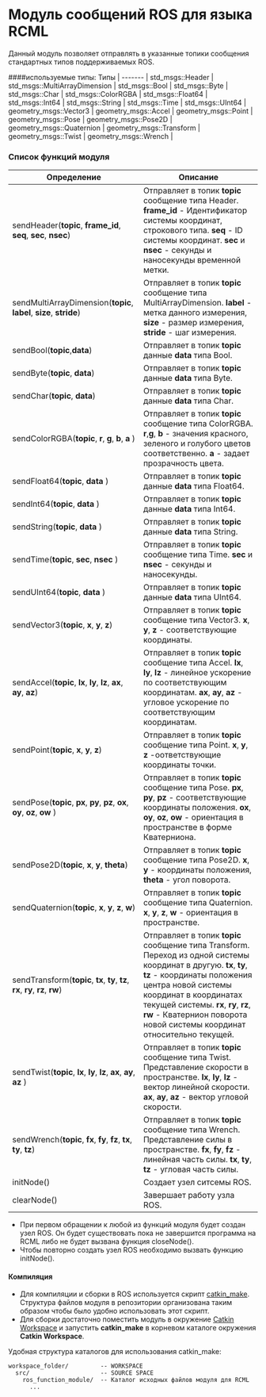 # Модуль сообщений ROS для языка RCML

Данный модуль позволяет отправлять в указанные топики сообщения стандартных типов поддерживаемых ROS.

####используемые типы:
Типы |
 ------- |
std_msgs::Header |
std_msgs::MultiArrayDimension |
std_msgs::Bool |
std_msgs::Byte |
std_msgs::Char |
std_msgs::ColorRGBA |
std_msgs::Float64 |
std_msgs::Int64 |
std_msgs::String |
std_msgs::Time |
std_msgs::UInt64 |
geometry_msgs::Vector3 |
geometry_msgs::Accel |
geometry_msgs::Point |
geometry_msgs::Pose |
geometry_msgs::Pose2D |
geometry_msgs::Quaternion |
geometry_msgs::Transform |
geometry_msgs::Twist |
geometry_msgs::Wrench |


### Список функций модуля
Определение  | Описание
--------|---------
sendHeader(**topic**, **frame_id**, **seq**, **sec**, **nsec**) | Отправляет в топик **topic** сообщение типа Header. **frame_id** - Идентификатор системы координат, строкового типа. **seq** - ID системы координат. **sec** и **nsec** - секунды и наносекунды временной метки.        
sendMultiArrayDimension(**topic**, **label**, **size**, **stride**) | Отправляет в топик **topic** сообщение типа MultiArrayDimension. **label** - метка данного измерения, **size** - размер измерения, **stride** - шаг измерения.
sendBool(**topic**,**data**) | Отправляет в топик **topic** данные **data** типа Bool.
sendByte(**topic**, **data**) | Отправляет в топик **topic** данные **data** типа Byte.     
sendChar(**topic**, **data**) | Отправляет в топик **topic** данные **data** типа Char.     
sendColorRGBA(**topic**, **r**, **g**, **b**, **a** ) | Отправляет в топик **topic** сообщение типа ColorRGBA.  **r**,**g**, **b** - значения красного, зеленого и голубого цветов соответственно. **a** - задает прозрачность цвета.
sendFloat64(**topic**, **data** ) | Отправляет в топик **topic** данные **data** типа Float64.       
sendInt64(**topic**, **data** ) | Отправляет в топик **topic** данные **data** типа Int64.       
sendString(**topic**, **data** ) | Отправляет в топик **topic** данные **data** типа String.       
sendTime(**topic**, **sec**, **nsec** ) | Отправляет в топик **topic** сообщение типа Time. **sec** и **nsec** - секунды и наносекунды.       
sendUInt64(**topic**, **data** ) | Отправляет в топик **topic** данные **data** типа UInt64.       
sendVector3(**topic**, **x**, **y**, **z**) | Отправляет в топик **topic** сообщение типа Vector3.  **x**, **y**, **z** - соответствующие координаты.       
sendAccel(**topic**, **lx**, **ly**, **lz**, **ax**, **ay**, **az**) | Отправляет в топик **topic** сообщение типа Accel. **lx**, **ly**, **lz** - линейное ускорение по соответствующим координатам. **ax**, **ay**, **az**  - угловое ускорение по соответствующим координатам.     
sendPoint(**topic**, **x**, **y**, **z**) | Отправляет в топик **topic** сообщение типа Point. **x**, **y**, **z** -оответствующие координаты точки.    
sendPose(**topic**, **px**, **py**, **pz**, **ox**, **oy**, **oz**, **ow** ) | Отправляет в топик **topic** сообщение типа Pose. **px**, **py**, **pz**  - соответствующие координаты положения. **ox**, **oy**, **oz**, **ow** - ориентация в пространстве в форме Кватерниона.
sendPose2D(**topic**, **x**, **y**, **theta**) | Отправляет в топик **topic** сообщение типа Pose2D. **x**, **y** - координаты положения, **theta** - угол поворота.   
sendQuaternion(**topic**, **x**, **y**, **z**, **w**) | Отправляет в топик **topic** сообщение типа Quaternion. **x**, **y**, **z**, **w** - ориентация в пространстве.       
sendTransform(**topic**, **tx**, **ty**, **tz**, **rx**, **ry**, **rz**, **rw**) | Отправляет в топик **topic** сообщение типа Transform. Переход из одной системы координат в другую. **tx**, **ty**, **tz** - координаты положения центра новой системы координат в координатах текущей системы. **rx**, **ry**, **rz**, **rw** - Кватернион поворота новой системы координат относительно текущей.
sendTwist(**topic**, **lx**, **ly**, **lz**, **ax**, **ay**, **az** ) | Отправляет в топик **topic** сообщение типа Twist. Представление скорости в пространстве. **lx**, **ly**, **lz** - вектор линейной скорости. **ax**, **ay**, **az** - вектор угловой скорости.
sendWrench(**topic**, **fx**, **fy**, **fz**, **tx**, **ty**, **tz**) | Отправляет в топик **topic** сообщение типа Wrench. Представление силы в пространстве.  **fx**, **fy**, **fz** - линейная часть силы. **tx**, **ty**, **tz** - угловая часть силы.
initNode() | Создает узел ситсемы ROS.
clearNode() | Завершает работу узла ROS.


 - При первом обращении к любой из функций модуля будет создан узел ROS. Он будет существовать пока не завершится программа на RCML либо не будет вызвана функция closeNode().
 - Чтобы повторно создать узел ROS необходимо вызвать функцию initNode().


#### Компиляция
 - Для компиляции и сборки в ROS используется скрипт [catkin_make](http://wiki.ros.org/catkin/commands/catkin_make).<br>
 Структура файлов модуля в репозитории организована таким образом чтобы было удобно использовать этот скрипт.
 - Для сборки достаточно поместить модуль в окружение [Catkin Workspace](http://wiki.ros.org/catkin/workspaces) и запустить **catkin_make** в корневом каталоге окружения **Catkin Workspace**.

Удобная структура каталогов для использования catkin_make:

```
workspace_folder/         -- WORKSPACE
  src/                    -- SOURCE SPACE
    ros_function_module/  -- Каталог исходных файлов модуля для RCML
      ...
```












